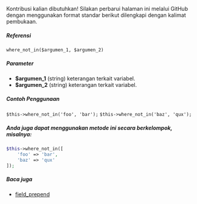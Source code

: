 Kontribusi kalian dibutuhkan!
Silakan perbarui halaman ini melalui GitHub dengan menggunakan format standar berikut dilengkapi dengan kalimat pembukaan.

##### Referensi

`where_not_in($argumen_1, $argumen_2)`

##### Parameter
* **$argumen_1** (string) keterangan terkait variabel.
* **$argumen_2** (string) keterangan terkait variabel.

##### Contoh Penggunaan
`$this->where_not_in('foo', 'bar');`
`$this->where_not_in('baz', 'qux');`


##### Anda juga dapat menggunakan metode ini secara berkelompok, misalnya:
```php
$this->where_not_in([
    'foo' => 'bar',
    'baz' => 'qux'
]);
```

##### Baca juga
* [field_prepend](./field_prepend)
